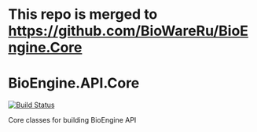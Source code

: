 # This repo is merged to https://github.com/BioWareRu/BioEngine.Core

# BioEngine.API.Core

[![Build Status](https://dev.azure.com/biowareru/BioWareRu/_apis/build/status/3.0/Core.API)](https://dev.azure.com/biowareru/BioWareRu/_build/latest?definitionId=13)

Core classes for building BioEngine API
